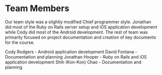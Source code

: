# Team Members

Our team style was a slightly modified Chief programmer style. Jonathan did most of the Ruby on Rails server setup and iOS application development while Cody did most of the Android development. The rest of team was primarily focused on project documentation and creation of key documents for the course.

Cody Rodgers - Android application development
David Fontana - Documentation and planning
Jonathan Hooper - Ruby on Rails and iOS application development
Shih (Kon-Kon) Chao - Documentation and planning